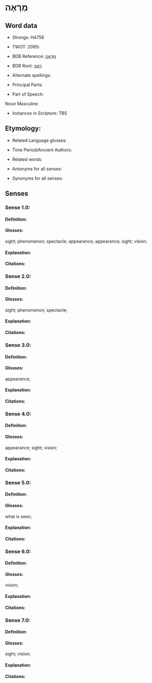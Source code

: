 # מַרְאֶה

<!-- Status: S2="NeedsEdits" -->
<!-- Lexica used for edits:   -->

## Word data

* Strongs: H4758

* TWOT: 2095i

* BDB Reference: [מַרְאֶה](rc://en/bdb/dict/t.ab.am)

* BDB Root: [ראה](rc://en/bdb/dict/t.ab.aa)

* Alternate spellings:

* Principal Parts:

* Part of Speech:

Noun Masculine

* Instances in Scripture: TBS

## Etymology:

* Related Language glosses:

* Time Period/Ancient Authors:

* Related words:

* Antonyms for all senses:

* Synonyms for all senses:

## Senses

### Sense 1.0:

#### Definition:

#### Glosses:

sight; phenomenon; spectacle; appearance; appearance; sight; vision; 

#### Explanation:

#### Citations:



### Sense 2.0:

#### Definition:

#### Glosses:

sight; phenomenon; spectacle; 

#### Explanation:

#### Citations:



### Sense 3.0:

#### Definition:

#### Glosses:

appearance; 

#### Explanation:

#### Citations:



### Sense 4.0:

#### Definition:

#### Glosses:

appearance; sight; vision; 

#### Explanation:

#### Citations:



### Sense 5.0:

#### Definition:

#### Glosses:

what is seen; 

#### Explanation:

#### Citations:



### Sense 6.0:

#### Definition:

#### Glosses:

vision; 

#### Explanation:

#### Citations:



### Sense 7.0:

#### Definition:

#### Glosses:

sight; vision; 

#### Explanation:

#### Citations:



